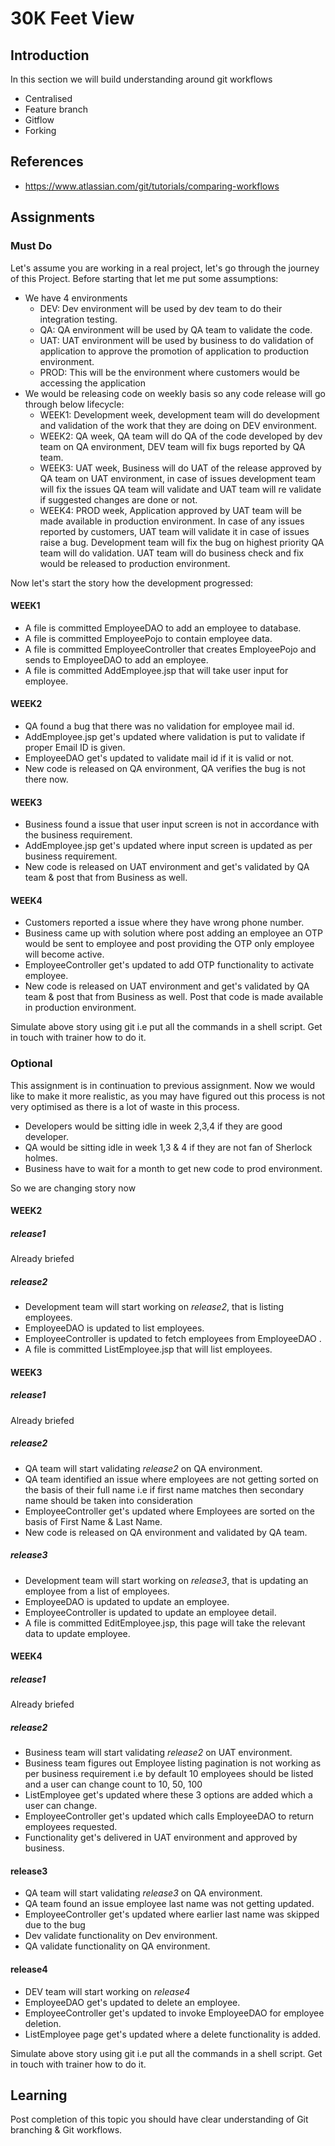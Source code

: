 # 30K Feet View

## Introduction
In this section we will build understanding around git workflows
* Centralised
* Feature branch
* Gitflow
* Forking


## References
* https://www.atlassian.com/git/tutorials/comparing-workflows

## Assignments
### Must Do
Let's assume you are working in a real project, let's go through the journey of this Project.
Before starting that let me put some assumptions:
* We have 4 environments
  * DEV: Dev environment will be used by dev team to do their integration testing.
  * QA: QA environment will be used by QA team to validate the code.
  * UAT: UAT environment will be used by business to do validation of application to approve the promotion of application to production environment.
  * PROD: This will be the environment where customers would be accessing the application
* We would be releasing code on weekly basis so any code release will go through below lifecycle:
  * WEEK1: Development week, development team will do development and validation of the work that they are doing on DEV environment.
  * WEEK2: QA week, QA team will do QA of the code developed by dev team on QA environment, DEV team will fix bugs reported by QA team.
  * WEEK3: UAT week, Business will do UAT of the release approved by QA team on UAT environment, in case of issues development team will fix the issues QA team will validate and UAT team will re validate if suggested changes are done or not.
  * WEEK4: PROD week, Application approved by UAT team will be made available in production environment. In case of any issues reported by customers, UAT team will validate it in case of issues raise a bug. Development team will fix the bug on highest priority QA team will do validation. UAT team will do business check and fix would be released to production environment.   

Now let's start the story how the development progressed:

#### WEEK1
* A file is committed EmployeeDAO to add an employee to database.
* A file is committed EmployeePojo to contain employee data.
* A file is committed EmployeeController that creates EmployeePojo and sends to EmployeeDAO to add an employee.
* A file is committed AddEmployee.jsp that will take user input for employee.

#### WEEK2
* QA found a bug that there was no validation for employee mail id.
* AddEmployee.jsp get's updated where validation is put to validate if proper Email ID is given.
* EmployeeDAO get's updated to validate mail id if it is valid or not.
* New code is released on QA environment, QA verifies the bug is not there now.

#### WEEK3
* Business found a issue that user input screen is not in accordance with the business requirement.
* AddEmployee.jsp get's updated where input screen is updated as per business requirement.
* New code is released on UAT environment and get's validated by QA team & post that from Business as well.

#### WEEK4
* Customers reported a issue where they have wrong phone number.
* Business came up with solution where post adding an employee an OTP would be sent to employee and post providing the OTP only employee will become active.
* EmployeeController get's updated to add OTP functionality to activate employee.
* New code is released on UAT environment and get's validated by QA team & post that from Business as well. Post that code is made available in production environment.

Simulate above story using git i.e put all the commands in a shell script. Get in touch with trainer how to do it.

### Optional
This assignment is in continuation to previous assignment.
Now we would like to make it more realistic, as you may have figured out this process is not very optimised as there is a lot of waste in this process.
* Developers would be sitting idle in week 2,3,4 if they are good developer.
* QA would be sitting idle in week 1,3 & 4 if they are not fan of Sherlock holmes.
* Business have to wait for a month to get new code to prod environment.

So we are changing story now

#### WEEK2

##### release1
Already briefed

##### release2
* Development team will start working on *release2*, that is listing employees.
* EmployeeDAO is updated to list employees.
* EmployeeController is updated to fetch employees from EmployeeDAO .
* A file is committed ListEmployee.jsp that will list employees.

#### WEEK3

##### release1
Already briefed

##### release2
* QA team will start validating *release2* on QA environment.
* QA team identified an issue where employees are not getting sorted on the basis of their full name i.e if first name matches then secondary name should be taken into consideration
* EmployeeController get's updated where Employees are sorted on the basis of First Name & Last Name.
* New code is released on QA environment and validated by QA team.

##### release3
* Development team will start working on *release3*, that is updating an employee from a list of employees.
* EmployeeDAO is updated to update an employee.
* EmployeeController is updated to update an employee detail.
* A file is committed EditEmployee.jsp, this page will take the relevant data to update employee.

#### WEEK4

##### release1
Already briefed

##### release2
* Business team will start validating *release2* on UAT environment.
* Business team figures out Employee listing pagination is not working as per business requirement i.e by default 10 employees should be listed and a user can change count to 10, 50, 100
* ListEmployee get's updated where these 3 options are added which a user can change.
* EmployeeController get's updated which calls EmployeeDAO to return employees requested.
* Functionality get's delivered in UAT environment and approved by business.

#### release3
* QA team will start validating *release3* on QA environment.
* QA team found an issue employee last name was not getting updated.
* EmployeeController get's updated where earlier last name was skipped due to the bug
* Dev validate functionality on Dev environment.
* QA validate functionality on QA environment.

#### release4
* DEV team will start working on *release4*
* EmployeeDAO get's updated to delete an employee.
* EmployeeController get's updated to invoke EmployeeDAO for employee deletion.
* ListEmployee page get's updated where a delete functionality is added.

Simulate above story using git i.e put all the commands in a shell script. Get in touch with trainer how to do it.

## Learning
Post completion of this topic you should have clear understanding of Git branching & Git workflows.
